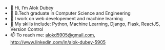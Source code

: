 - 👋 Hi, I’m Alok Dubey
- 🏫 B.Tech graduate in Computer Science and Engineering
- 👀 I work on web developement and machine learning
- 🌱 My skills include: Python, Machine Learning, Django, Flask, ReactJS, Version Control
- 📫 To reach me: alokd5905@gmail.com, http://www.linkedin.com/in/alok-dubey-5905

<!---
AlokDubey5905/AlokDubey5905 is a ✨ special ✨ repository because its `README.md` (this file) appears on your GitHub profile.
You can click the Preview link to take a look at your changes.
--->
